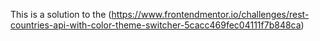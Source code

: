This is a solution to the (https://www.frontendmentor.io/challenges/rest-countries-api-with-color-theme-switcher-5cacc469fec04111f7b848ca)
